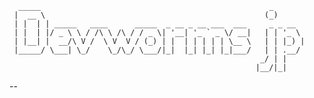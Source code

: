 

	  _____                                                   _       
	 |  __ \                                                 (_)      
	 | |  | | _____   ____      _____  _ __ _ __ ___  ___     _ _ __  
	 | |  | |/ _ \ \ / /\ \ /\ / / _ \| '__| '_ ` _ \/ __|   | | '_ \ 
	 | |__| |  __/\ V /  \ V  V / (_) | |  | | | | | \__ \   | | |_) |
	 |_____/ \___| \_/    \_/\_/ \___/|_|  |_| |_| |_|___/   | | .__/ 
	                                                        _/ | |    
	                                                       |__/|_|    
--
